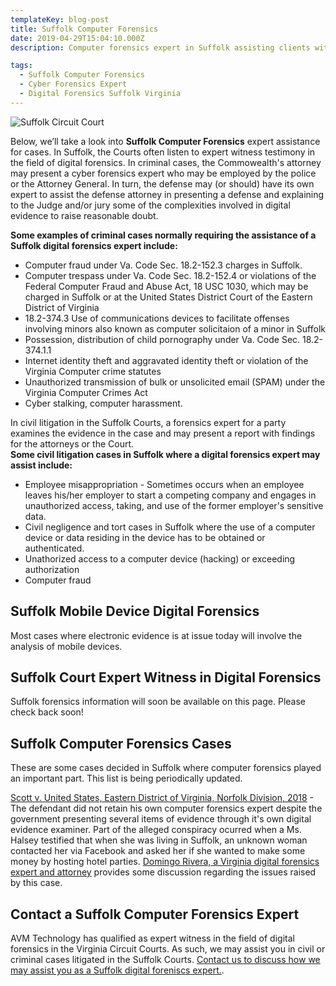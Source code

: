 ```yaml
---
templateKey: blog-post
title: Suffolk Computer Forensics
date: 2019-04-29T15:04:10.000Z
description: Computer forensics expert in Suffolk assisting clients with civil and criminal cases.  Digital forensics for attorneys handling civil and criminal cases.

tags:
  - Suffolk Computer Forensics
  - Cyber Forensics Expert
  - Digital Forensics Suffolk Virginia
---
```

![Suffolk Circuit Court](/img/suffolkcircuit.jpeg)

Below, we’ll take a look into **Suffolk Computer Forensics** expert assistance for cases.  In Suffolk, the Courts often listen to expert witness testimony in the field of digital forensics.  In criminal cases, the Commowealth's attorney may present a cyber forensics expert who may be employed by the police or the Attorney General.  In turn, the defense may (or should) have its own expert to assist the defense attorney in presenting a defense and explaining to the Judge and/or jury some of the complexities involved in digital evidence to raise reasonable doubt.

**Some examples of criminal cases normally requiring the assistance of a Suffolk digital forensics expert include:**
* Computer fraud under Va. Code Sec. 18.2-152.3 charges in Suffolk.
* Computer trespass under Va. Code Sec. 18.2-152.4 or violations of the Federal Computer Fraud and Abuse Act, 18 USC 1030, which may be charged in Suffolk or at the United States District Court of the Eastern District of Virginia
* 18.2-374.3 Use of communications devices to facilitate offenses involving minors also known as computer solicitaion of a minor in Suffolk
* Possession, distribution of child pornography under Va. Code Sec. 18.2-374.1.1
* Internet identity theft and aggravated identity theft or violation of the Virginia Computer crime statutes 
* Unauthorized transmission of bulk or unsolicited email (SPAM) under the Virginia Computer Crimes Act 
* Cyber stalking, computer harassment.

In civil litigation in the Suffolk Courts, a forensics expert for a party examines the evidence in the case and may present a report with findings for the attorneys or the Court.  
**Some civil litigation cases in Suffolk where a digital forensics expert may assist include:** 
* Employee misappropriation - Sometimes occurs when an employee leaves his/her employer to start a competing company and engages in unauthorized access, taking, and use of the former employer's sensitive data.
* Civil negligence and tort cases in Suffolk where the use of a computer device or data residing in the device has to be obtained or authenticated.  
* Unathorized access to a computer device (hacking) or exceeding authorization
* Computer fraud

## Suffolk Mobile Device Digital Forensics
Most cases where electronic evidence is at issue today will involve the analysis of mobile devices.   

## Suffolk Court Expert Witness in Digital Forensics

Suffolk forensics information will soon be available on this page.  Please check back soon! 

## Suffolk Computer Forensics Cases

These are some cases decided in Suffolk where computer forensics played an important part. This list is being periodically updated.

[Scott v. United States, Eastern District of Virginia, Norfolk Division, 2018](https://www.cyberforensics.tech/android-device-forensics-to-identify-email-owner-in-virginia) - The defendant did not retain his own computer forensics expert despite the government presenting several items of evidence through it's own digital evidence examiner. Part of the alleged conspiracy ocurred when a Ms. Halsey testified that when she was living in Suffolk, an unknown woman contacted her via Facebook and asked her if she wanted to make some money by hosting hotel parties.  [Domingo Rivera, a Virginia digital forensics expert and attorney](https://www.forensicsvirginia.com/scott-v-united-states-forensics-to-identify-defendant.html) provides some discussion regarding the issues raised by this case.

## Contact a Suffolk Computer Forensics Expert

AVM Technology has qualified as expert witness in the field of digital forensics in the Virginia Circuit Courts.  As such, we may assist you in civil or criminal cases litigated in the Suffolk Courts.  [Contact us to discuss how we may assist you as a Suffolk digital foreniscs expert.](/contact-us).
